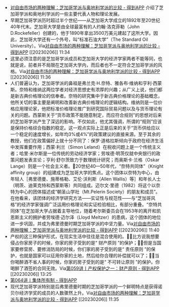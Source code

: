 - [对自由市场的两种理解：芝加哥学派与奥地利学派的比较 - 得到APP](https://www.dedao.cn/ebook/reader?id=bODoM61kAj9Rql84gzG5nVNZopXKY3D8a23JLrBmEDv2QPMOyx7a6e1dbPQj2Zdm)  介绍了芝加哥学派和奥地利学派的一些主要代表人物和理论发展。
- 早期芝加哥学派历时超过半个世纪——从芝加哥大学成立的1892年至20世纪40年代末。芝加哥大学是由全球最富有的人约翰·洛克菲勒（John D.Rockefeller）创建的，他于1890年拿出3500万美元建起了这所大学。因此，芝加哥大学还有一个外号，叫“标准石油大学”（The Standard Oil University）。Via[对自由市场的两种理解：芝加哥学派与奥地利学派的比较 - 得到APP](https://www.dedao.cn/ebook/reader?id=bODoM61kAj9Rql84gzG5nVNZopXKY3D8a23JLrBmEDv2QPMOyx7a6e1dbPQj2Zdm) [[20230206]] 11:34
- 这里必须注意的是芝加哥学派成员和芝加哥大学的经济学家两者不能等同，也就是说，前者并不局限在芝加哥大学内，而后者也不一定符合芝加哥学派的风格。Via[对自由市场的两种理解：芝加哥学派与奥地利学派的比较 - 得到APP](https://www.dedao.cn/ebook/reader?id=bODoM61kAj9Rql84gzG5nVNZopXKY3D8a23JLrBmEDv2QPMOyx7a6e1dbPQj2Zdm) [[20230206]] 11:36
- 人们普遍认为，芝加哥学派的鼻祖是弗兰克·H.奈特、雅各布·维纳和亨利·西蒙斯。奈特和维纳这两位学者对经济思想史有浓厚的兴趣；从广义上说，他们都是新古典价格理论的信奉者。奈特的研究集中于新古典价格理论的基础概念，他所关切的事主要是阐明和改善新古典价格理论的逻辑结构。维纳则是一位价格应用理论家，他把标准价格理论推广到研究国际贸易问题以及与货币理论有关的问题。西蒙斯关于“货币政策不能随意制定，而应符合规则”的思想对后来的芝加哥学派产生了深远的影响。不仅如此，他尤其强调，所谓的“规则”应该是保持价格综合指数的稳定。这一观点实际上正是后来的关于“货币供给应以一个稳定的速度增长，如年均3%或4%”的政策建议的直接来源。至于其余的教授，他们在政策偏好上就十分不同了：保罗·道格拉斯倾向于政府在经济生活中发挥重要作用；西蒙·利兰（Simon Leland）在税收问题上是一个传统主义者；哈里·米尔斯是一位传统的劳动经济学家；劳埃德·明茨仅就中央银行的政策问题发表言论；亨利·舒尔茨致力于数理统计研究；而奥斯卡·兰格（Oskar Lange）则是一个社会主义者。🌱20世纪40—50年代，“奈特共同体”（Knight affinity group）的组建成为芝加哥大学的焦点。这个团体以奈特为中心，由年轻人［弗里德曼、施蒂格勒、艾伦·沃利斯（Allen Wallis）等］和年长人士（明茨、迪莱克特和西蒙斯等）共同组成。迈尔文·里德（1982）将这个以奈特为中心的团体描述成“朝圣山学社（Mt.Pelerin Society）的朋友和成员”。在他看来，该团体的经济学研究方法——实证性与规范性——与“芝加哥风格”的经济学家强调广泛运用价格理论和实证检验相比，有部分重叠。“奈特共同体”在芝加哥大学占据着主导地位，随着考尔斯委员会在1953年的离开和凯恩斯主义的拥护者劳埃德·迈尔泽（Lloyd Meltzer）的患病，这个团体的地位进一步巩固，并成为弗里德曼时期芝加哥学派的中坚力量。Via[对自由市场的两种理解：芝加哥学派与奥地利学派的比较 - 得到APP](https://www.dedao.cn/ebook/reader?id=bODoM61kAj9Rql84gzG5nVNZopXKY3D8a23JLrBmEDv2QPMOyx7a6e1dbPQj2Zdm) [[20230206]] 11:40
- 产权的这三种保护形式，在现实生活中往往是混合使用的。🌱🌱比方说我想要侵占你家房子的时候，你家的房子受到的是“ 财产原则 ”的保护；🌱🌱但是当国家要修营房、要修消防局的时候，你们家的房子受到的是“ 责任原则 ”的保护，也就是国家可以征用你家的土地，然后给你合理的补偿就可以了；🌱🌱当你喝醉酒不省人事的时候，你家的房子受到的是“ 不可转让原则 ”的保护。你喝醉了酒签的合同无效。Via[第059讲丨产权保护之一：财产原则 - 得到APP](https://www.dedao.cn/course/article?id=yNwelz6kDn0aKePagX7qLAO3Bb51jr) [[20230206]] 13:25
- [第064讲丨集体所有制 - 得到APP](https://www.dedao.cn/course/article?id=5Yejy8dqoQD9Jo90xKR1r0xpgmWk3v)
- 现代芝加哥学派特别是后弗里德曼时期的芝加哥学派的一个鲜明特点是获得诺贝尔经济学奖的成员的人数骤然上升。Via[对自由市场的两种理解：芝加哥学派与奥地利学派的比较 - 得到APP](https://www.dedao.cn/ebook/reader?id=bODoM61kAj9Rql84gzG5nVNZopXKY3D8a23JLrBmEDv2QPMOyx7a6e1dbPQj2Zdm) [[20230206]] 11:35
